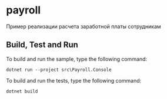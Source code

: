 # payroll

Пример реализации расчета заработной платы сотрудникам

## Build, Test and Run

To build and run the sample, type the following command:

`dotnet run --project src\Payroll.Console`

To build and run the tests, type the following command:

`dotnet build`
